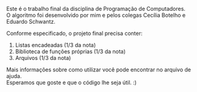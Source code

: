 Este é o trabalho final da disciplina de Programação de Computadores.</br>
O algoritmo foi desenvolvido por mim e pelos colegas Cecília Botelho e Eduardo Schwantz.</br>

Conforme especificado, o projeto final precisa conter:</br>
1. Listas encadeadas (1/3 da nota)
2. Biblioteca de funções próprias (1/3 da nota)
3. Arquivos (1/3 da nota)

Mais informações sobre como utilizar você pode encontrar no arquivo de ajuda.</br>
Esperamos que goste e que o código lhe seja útil. :)
